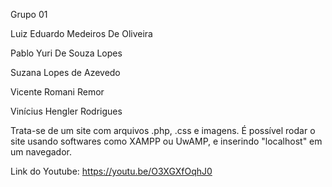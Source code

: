 Grupo 01

Luiz Eduardo Medeiros De Oliveira

Pablo Yuri De Souza Lopes

Suzana Lopes de Azevedo

Vicente Romani Remor

Vinícius Hengler Rodrigues


Trata-se de um site com arquivos .php, .css e imagens.
É possível rodar o site usando softwares como XAMPP ou UwAMP, e inserindo "localhost" em um navegador.

Link do Youtube:
https://youtu.be/O3XGXfOqhJ0
